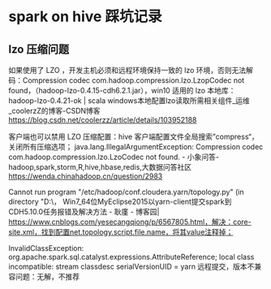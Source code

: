 # spark on hive 踩坑记录

## lzo 压缩问题

如果使用了 LZO ，开发主机必须和远程环境保持一致的 lzo 环境，否则无法解码：Compression codec com.hadoop.compression.lzo.LzopCodec not found，（hadoop-lzo-0.4.15-cdh6.2.1.jar），win10 适用的 lzo 本地库：
hadoop-lzo-0.4.21-ok | scala windows本地配置lzo读取所需相关组件_运维_coolerzZ的博客-CSDN博客
https://blog.csdn.net/coolerzz/article/details/103952188

客户端也可以禁用 LZO 压缩配置：hive 客户端配置文件全局搜索”compress“，关闭所有压缩选项；
java.lang.IllegalArgumentException: Compression codec com.hadoop.compression.lzo.LzoCodec not found. - 小象问答-hadoop,spark,storm,R,hive,hbase,redis,大数据问答社区
		https://wenda.chinahadoop.cn/question/2983

Cannot run program "/etc/hadoop/conf.cloudera.yarn/topology.py" (in directory "D:\，
Win7_64位MyEclipse2015以yarn-client提交spark到CDH5.10.0任务报错及解决方法 - 耿廑 - 博客园|  https://www.cnblogs.com/yesecangqiong/p/6567805.html，解决：core-site.xml，找到配置net.topology.script.file.name，将其value注释掉；

InvalidClassException: org.apache.spark.sql.catalyst.expressions.AttributeReference; local class incompatible: stream classdesc serialVersionUID =
yarn 远程提交，版本不兼容问题：无解，不推荐
